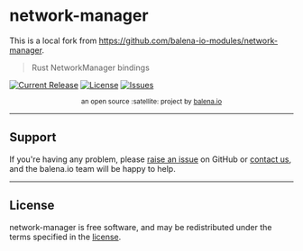 # network-manager

This is a local fork from https://github.com/balena-io-modules/network-manager.

> Rust NetworkManager bindings

[![Current Release](https://img.shields.io/github/release/balena-io-modules/network-manager.svg?style=flat-square)](https://github.com/balena-io-modules/network-manager/releases/latest)
[![License](https://img.shields.io/github/license/balena-io-modules/network-manager.svg?style=flat-square)](https://github.com/balena-io-modules/network-manager/blob/master/LICENSE)
[![Issues](https://img.shields.io/github/issues/balena-io-modules/network-manager.svg?style=flat-square)](https://github.com/balena-io-modules/network-manager/issues)

<div align="center">
  <sub>an open source :satellite: project by <a href="https://balena.io">balena.io</a></sub>
</div>

---

## Support

If you're having any problem, please [raise an issue](https://github.com/balena-io-modules/network-manager/issues/new) on GitHub or [contact us](https://balena.io/community/), and the balena.io team will be happy to help.

---

## License

network-manager is free software, and may be redistributed under the terms specified in
the [license](https://github.com/balena-io-modules/network-manager/blob/master/LICENSE).
